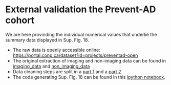 # External validation the Prevent-AD cohort

We are here provinding the individual numerical values that underlie the summary data displayed in Sup. Fig. 18.

* The raw data is openly accessible online: https://portal.conp.ca/dataset?id=projects/preventad-open
* The original extraction of imaging and non-imaging data can be found in [imaging_data](https://github.com/dblabs-mcgill-mila/HCDMNCOV_AD/blob/master/external_validation/imaging_data/CCA_modes_08.26.22.ipynb) and [non_imaging_data](https://github.com/dblabs-mcgill-mila/HCDMNCOV_AD/blob/master/external_validation/non_imaging_data/Non-Imaging-Data_08.26.22.ipynb)
* Data cleaning steps are split in a [part 1](https://github.com/dblabs-mcgill-mila/HCDMNCOV_AD/blob/master/external_validation/dummy_coding.ipynb) and a [part 2](https://github.com/dblabs-mcgill-mila/HCDMNCOV_AD/blob/master/external_validation/Data_Imputation_Prevent_AD_09.07.22.ipynb)
* The code generating Sup. Fig. 18 can be found in this [ipython notebook](https://github.com/dblabs-mcgill-mila/HCDMNCOV_AD/blob/master/external_validation/permutation_cross-corr_update_apoe_09.23.22.ipynb). 

